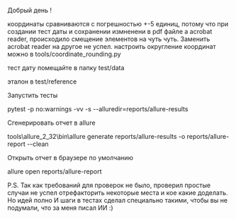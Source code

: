 Добрый день ! 


координаты сравниваются с погрешностью +-5 единиц, потому что при создании тест даты и сохранении измненени
в pdf файле а acrobat reader, происходило смещение элементов на чуть чуть. Заменить acrobat reader на другое не успел.
настроить округление координат можно в tools/coordinate_rounding.py

тест дату помещайте в папку test/data


эталон в test/reference



Запустить тесты 


pytest -p no:warnings -vv -s --alluredir=reports/allure-results

Сгенерировать отчет в allure


tools\allure_2_32\bin\allure generate reports/allure-results -o reports/allure-report --clean

Открыть отчет в браузере по умолчанию 


allure open reports/allure-report

P.S.
Так как требований для проверок не было, проверил простые случаи
не успел отрефакторить некоторые места и кое какие доделать. Но идей полно
И шаги в тестах сделал специально такими, чтобы вы не подумали, что за меня писал ИИ :)